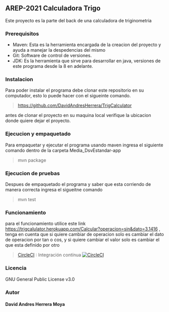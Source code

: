 ## AREP-2021 Calculadora Trigo
Este proyecto es la parte del back de una calculadora de triginometria


### Prerequisitos

- Maven: Esta es la herramienta encargada de la creacion del proyecto y ayuda a manejar la despedencias del mismo
- Git: Software de control de versiones.
- JDK: Es la herramienta que sirve para desarrollar en java, versiones de este programa desde la 8 en adelante.

### Instalacion

 Para poder instalar el programa debe clonar este repositorio en su computador, esto lo puede hacer con el sigueinte comando.
 >https://github.com/DavidAndresHerrera/TrigCalculator

 antes de clonar el proyecto en su maquina local verifique la ubicacion donde quiere dejar el proyecto.
 
### Ejecucion y empaquetado

Para empaquetar y ejecutar el programa usando maven ingresa el siguiente comando dentro de la carpeta Media_DsvEstandar-app
> mvn package

### Ejecucion de pruebas

Despues de empaquetado el programa y saber que esta corriendo de manera correcta ingresa el sigueitne comando
> mvn test

### Funcionamiento 

para el funcionamiento utilice este link    https://trigcalulator.herokuapp.com/Calcular?operacion=sin&dato=3.1416 , tenga en cuenta que si quiere cambiar de operacion solo es cambiar el dato de operacion por tan o cos, y si quiere cambiar el valor solo es cambiar el que esta definido por otro

>  [CircleCI](https://circleci.com/) : Integración contínua [![CircleCI](https://circleci.com/gh/circleci/circleci-docs.svg?style=svg)](https://trigcalulator.herokuapp.com/Calcular?operacion=sin&dato=3.1416)

### Licencia
GNU General Public License v3.0 

### Autor 

#### David Andres Herrera Moya 
